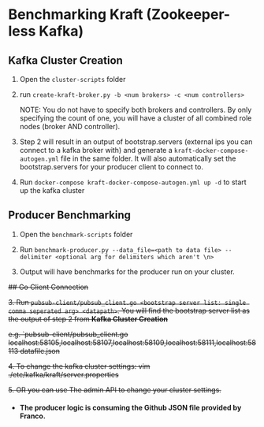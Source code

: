 # Benchmarking Kraft (Zookeeper-less Kafka)

## Kafka Cluster Creation

1. Open the `cluster-scripts` folder

2. run `create-kraft-broker.py -b <num brokers> -c <num controllers>`

   NOTE: You do not have to specify both brokers and controllers. By only specifying the count of one, you will have a cluster of all combined role nodes (broker AND controller).

3. Step 2 will result in an output of bootstrap.servers (external ips you can connect to a kafka broker with) and generate a `kraft-docker-compose-autogen.yml` file in the same folder. It will also automatically set the bootstrap.servers for your producer client to connect to.
   
4. Run `docker-compose kraft-docker-compose-autogen.yml up -d` to start up the kafka cluster

## Producer Benchmarking
1. Open the `benchmark-scripts` folder

2. Run `benchmark-producer.py --data_file=<path to data file> --delimiter <optional arg for delimiters which aren't \n>`

3. Output will have benchmarks for the producer run on your cluster.

~~## Go Client Connection~~

~~3. Run `pubsub-client/pubsub_client.go <bootstrap server list: single comma seperated arg> <datapath>`. You will find the bootstrap server list as the output of step 2 from **Kafka Cluster Creation**~~

~~e.g. `pubsub-client/pubsub_client.go localhost:58105,localhost:58107,localhost:58109,localhost:58111,localhost:58113 datafile.json~~

~~4.  To change the kafka cluster settings: vim ./etc/kafka/kraft/server.properties~~

~~5. OR you can use The admin API to change your cluster settings.~~
    

* #### The producer logic is consuming the Github JSON file provided by Franco.
